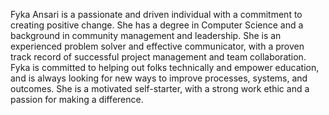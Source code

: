 Fyka Ansari is a passionate and driven individual with a commitment to creating positive change. She has a degree in Computer Science and a background in community management and leadership. She is an experienced problem solver and effective communicator, with a proven track record of successful project management and team collaboration. Fyka is committed to helping out folks technically and empower education, and is always looking for new ways to improve processes, systems, and outcomes. She is a motivated self-starter, with a strong work ethic and a passion for making a difference.
